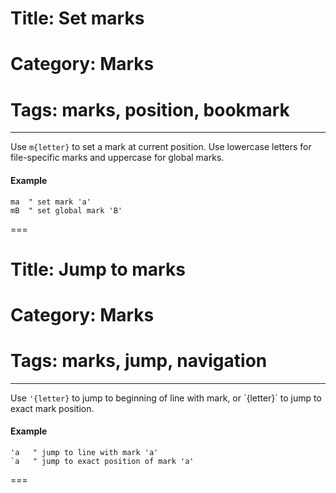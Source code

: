 # Title: Set marks
# Category: Marks
# Tags: marks, position, bookmark
---
Use `m{letter}` to set a mark at current position. Use lowercase letters for file-specific marks and uppercase for global marks.

#### Example

```vim
ma  " set mark 'a'
mB  " set global mark 'B'
```
===
# Title: Jump to marks
# Category: Marks
# Tags: marks, jump, navigation
---
Use `'{letter}` to jump to beginning of line with mark, or \`{letter}\` to jump to exact mark position.

#### Example

```vim
'a   " jump to line with mark 'a'
`a   " jump to exact position of mark 'a'
```
===
